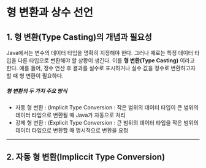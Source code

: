 # 형 변환과 상수 선언
## 1. 형 변환(Type Casting)의 개념과 필요성
Java에서는 변수의 데이터 타입을 명확히 지정해야 한다. 그러나 때로는 특정 데이터 타입을 다른 타입으로 변환해야 할 상황이 생긴다. 이를 **형 변환(Type Casting)** 이라고 한다. 예를 들어, 정수 연산 후 결과를 실수로 표시하거나 실수 값을 정수로 변환하고자 할 때 형 변환이 필요하다.

##### 형 변환의 두 가지 주요 방식
+ 자동 형 변환 : (Implicit Type Conversion : 작은 범위의 데이터 타입이 큰 범위의 데이터 타입으로 변환될 때 Java가 자동으로 처리
+ 강제 형 변환 : (Explicit Type Conversion : 큰 범위의 데이터 타입을 작은 범위의 데이터 타입으로 변환할 때 명시적으로 변환을 요청

------------------------------------
## 2. 자동 형 변환(Impliccit Type Conversion)
